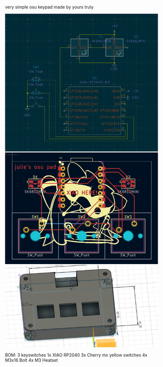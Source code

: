 very simple osu keypad made by yours truly  

![alt text](image.png)
![alt text](image-1.png)
![alt text](image-2.png)

BOM:
3 keyswitches
1x XIAO RP2040
3x Cherry mx yellow switches
4x M3x16 Bolt
4x M3 Heatset